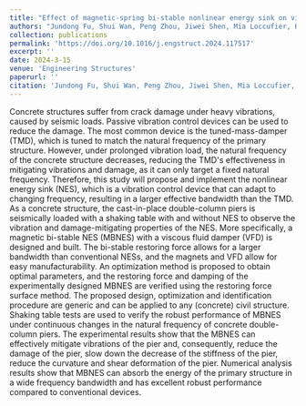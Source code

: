 ```yaml
---
title: "Effect of magnetic-spring bi-stable nonlinear energy sink on vibration and damage reduction of concrete double-column piers: Experimental and numerical analysis"
authors: "Jundong Fu, Shui Wan, Peng Zhou, Jiwei Shen, Mia Loccufier, Kevin Dekemele"
collection: publications
permalink: 'https://doi.org/10.1016/j.engstruct.2024.117517'
excerpt: ''
date: 2024-3-15
venue: 'Engineering Structures'
paperurl: ''
citation: 'Jundong Fu, Shui Wan, Peng Zhou, Jiwei Shen, Mia Loccufier, Kevin Dekemele (2024). Effect of magnetic-spring bi-stable nonlinear energy sink on vibration and damage reduction of concrete double-column piers: Experimental and numerical analysis. Engineering Structures, 303, 117517'
---
```


Concrete structures suffer from crack damage under heavy vibrations, caused by seismic loads. Passive vibration control devices can be used to reduce the damage. The most common device is the tuned-mass-damper (TMD), which is tuned to match the natural frequency of the primary structure. However, under prolonged vibration load, the natural frequency of the concrete structure decreases, reducing the TMD's effectiveness in mitigating vibrations and damage, as it can only target a fixed natural frequency. Therefore, this study will propose and implement the nonlinear energy sink (NES), which is a vibration control device that can adapt to changing frequency, resulting in a larger effective bandwidth than the TMD. As a concrete structure, the cast-in-place double-column piers is seismically loaded with a shaking table with and without NES to observe the vibration and damage-mitigating properties of the NES. More specifically, a magnetic bi-stable NES (MBNES) with a viscous fluid damper (VFD) is designed and built. The bi-stable restoring force allows for a larger bandwidth than conventional NESs, and the magnets and VFD allow for easy manufacturability. An optimization method is proposed to obtain optimal parameters, and the restoring force and damping of the experimentally designed MBNES are verified using the restoring force surface method. The proposed design, optimization and identification procedure are generic and can be applied to any (concrete) civil structure. Shaking table tests are used to verify the robust performance of MBNES under continuous changes in the natural frequency of concrete double-column piers. The experimental results show that the MBNES can effectively mitigate vibrations of the pier and, consequently, reduce the damage of the pier, slow down the decrease of the stiffness of the pier, reduce the curvature and shear deformation of the pier. Numerical analysis results show that MBNES can absorb the energy of the primary structure in a wide frequency bandwidth and has excellent robust performance compared to conventional devices.
